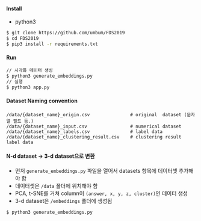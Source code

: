 

#### Install
- python3
```bash
$ git clone https://github.com/umbum/FDS2019
$ cd FDS2019
$ pip3 install -r requirements.txt
```

#### Run
```bash
// 시각화 데이터 생성
$ python3 generate_embeddings.py
// 실행
$ python3 app.py
```

#### Dataset Naming convention
```
/data/{dataset_name}_origin.csv               # original  dataset (문자열 필드 등.)
/data/{dataset_name}_input.csv                # numerical dataset
/data/{dataset_name}_labels.csv               # label data
/data/{dataset_name}_clustering_result.csv    # clustering result label data
```

#### N-d dataset -> 3-d dataset으로 변환
- 먼저 `generate_embeddings.py` 파일을 열어서 datasets 항목에 데이터셋 추가해야 함
- 데이터셋은 `/data` 폴더에 위치해야 함
- PCA, t-SNE를 거쳐 column이 `(answer, x, y, z, cluster)`인 데이터 생성
- 3-d dataset은 `/embeddings` 폴더에 생성됨
``` 
$ python3 generate_embeddings.py
```